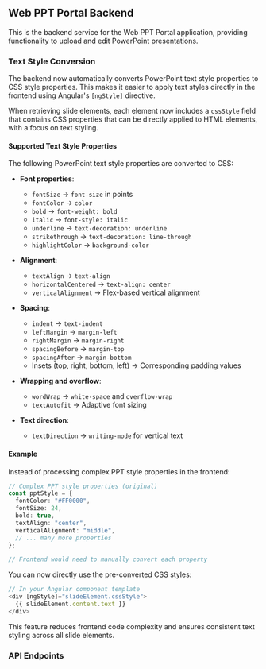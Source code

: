 ## Web PPT Portal Backend

This is the backend service for the Web PPT Portal application, providing functionality to upload and edit PowerPoint presentations.

### Text Style Conversion

The backend now automatically converts PowerPoint text style properties to CSS style properties. This makes it easier to apply text styles directly in the frontend using Angular's `[ngStyle]` directive.

When retrieving slide elements, each element now includes a `cssStyle` field that contains CSS properties that can be directly applied to HTML elements, with a focus on text styling.

#### Supported Text Style Properties

The following PowerPoint text style properties are converted to CSS:

- **Font properties**:

  - `fontSize` → `font-size` in points
  - `fontColor` → `color`
  - `bold` → `font-weight: bold`
  - `italic` → `font-style: italic`
  - `underline` → `text-decoration: underline`
  - `strikethrough` → `text-decoration: line-through`
  - `highlightColor` → `background-color`

- **Alignment**:

  - `textAlign` → `text-align`
  - `horizontalCentered` → `text-align: center`
  - `verticalAlignment` → Flex-based vertical alignment

- **Spacing**:

  - `indent` → `text-indent`
  - `leftMargin` → `margin-left`
  - `rightMargin` → `margin-right`
  - `spacingBefore` → `margin-top`
  - `spacingAfter` → `margin-bottom`
  - Insets (top, right, bottom, left) → Corresponding padding values

- **Wrapping and overflow**:

  - `wordWrap` → `white-space` and `overflow-wrap`
  - `textAutofit` → Adaptive font sizing

- **Text direction**:
  - `textDirection` → `writing-mode` for vertical text

#### Example

Instead of processing complex PPT style properties in the frontend:

```typescript
// Complex PPT style properties (original)
const pptStyle = {
  fontColor: "#FF0000",
  fontSize: 24,
  bold: true,
  textAlign: "center",
  verticalAlignment: "middle",
  // ... many more properties
};

// Frontend would need to manually convert each property
```

You can now directly use the pre-converted CSS styles:

```typescript
// In your Angular component template
<div [ngStyle]="slideElement.cssStyle">
  {{ slideElement.content.text }}
</div>
```

This feature reduces frontend code complexity and ensures consistent text styling across all slide elements.

### API Endpoints
